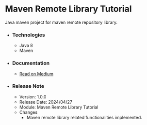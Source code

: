# Maven Remote Library Tutorial
Java maven project for maven remote repository library.

* ### Technologies
    * Java 8
    * Maven

* ### Documentation
    * [Read on Medium](https://sachithariyathilaka.medium.com/maven-remote-repository-with-nexus-6b928d488de0)

* ### Release Note

    * Version: 1.0.0
    * Release Date: 2024/04/27
    * Module: Maven Remote Library Tutorial
    * Changes
        * Maven remote library related functionalities implemented.

